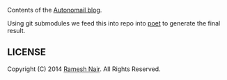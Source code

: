 Contents of the [Autonomail blog](http://autonomail.com/).

Using git submodules we feed this into repo into [poet](https://npmjs.org/package/poet) to generate the final result.


## LICENSE

Copyright (C) 2014 [Ramesh Nair](http://hiddentao.com). All Rights Reserved.
